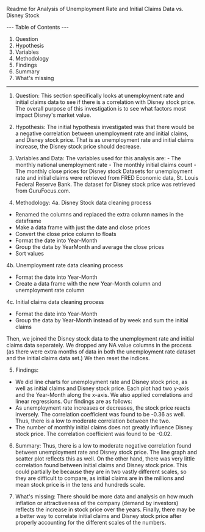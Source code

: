 Readme for Analysis of Unemployment Rate and Initial Claims Data vs. Disney Stock

--- Table of Contents ---
1. Question
2. Hypothesis
3. Variables
4. Methodology
5. Findings
6. Summary
7. What's missing
-------------------------

1. Question: This section specifically looks at unemployment rate and initial claims data to see if there is a correlation with Disney stock price. The overall purpose of this investigation is to see what factors most impact Disney's market value. 

2. Hypothesis: The initial hypothesis investigated was that there would be a negative correlation between unemployment rate and initial claims, and Disney stock price. That is as unemployment rate and initial claims increase, the Disney stock price should decrease.

3. Variables and Data:  The variables used for this analysis are:
            - The monthly national unemployment rate 
            - The monthly initial claims count
            - The monthly close prices for Disney stock 
            Datasets for unemployment rate and initial claims were retrieved from FRED Economic data, 
            St. Louis Federal Reserve Bank.
            The dataset for Disney stock price was retrieved from GuruFocus.com. 

4. Methodology: 
4a. Disney Stock data cleaning process
- Renamed the columns and replaced the extra column names in the dataframe
- Make a data frame with just the date and close prices
- Convert the close price column to floats
- Format the date into Year-Month
- Group the data by YearMonth and average the close prices
- Sort values

4b. Unemployment rate data cleaning process
- Format the date into Year-Month
- Create a data frame with the new Year-Month column and unemployment rate column

4c. Initial claims data cleaning process
- Format the date into Year-Month
- Group the data by Year-Month instead of by week and sum the initial claims

Then, we joined the Disney stock data to the unemployment rate and initial claims data separately. We dropped any NA value columns in the process (as there were extra months of data in both the unemployment rate dataset and the initial claims data set.) We then reset the indices. 

5. Findings:
- We did line charts for unemployment rate and Disney stock price, as well as initial claims and Disney stock price. Each plot had two y-axis and the Year-Month along the x-axis. 
We also applied correlations and linear regressions. 
Our findings are as follows:
- As unemployment rate increases or decreases, the stock price reacts inversely. The correlation coefficient was found to be -0.36 as well. Thus, there is a low to moderate correlation between the two. 
- The number of monthly initial claims does not greatly influence Disney stock price. The correlation coefficient was found to be -0.02. 

6. Summary:
Thus, there is a low to moderate negative correlation found between unemployment rate and Disney stock price. The line graph and scatter plot reflects this as well. On the other hand, there was very little correlation found between initial claims and Disney stock price. This could partially be because they are in two vastly different scales, so they are difficult to compare, as initial claims are in the millions and mean stock price is in the tens and hundreds scale.

7. What's missing: 
There should be more data and analysis on how much inflation or attractiveness of the company (demand by investors) reflects the increase in stock price over the years. Finally, there may be a better way to correlate initial claims and Disney stock price after properly accounting for the different scales of the numbers. 

            





